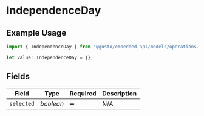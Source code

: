 # IndependenceDay

## Example Usage

```typescript
import { IndependenceDay } from "@gusto/embedded-api/models/operations/postcompaniescompanyuuidholidaypaypolicy.js";

let value: IndependenceDay = {};
```

## Fields

| Field              | Type               | Required           | Description        |
| ------------------ | ------------------ | ------------------ | ------------------ |
| `selected`         | *boolean*          | :heavy_minus_sign: | N/A                |